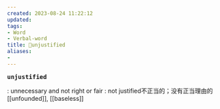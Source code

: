 ```yaml
---
created: 2023-08-24 11:22:12
updated: 
tags: 
- Word
- Verbal-word
title: 🚩unjustified
aliases:
- 
---
```


<pre><strong>unjustified</strong></pre>
: unnecessary and not right or fair : not justified不正当的；没有正当理由的
[[unfounded]], [[baseless]]